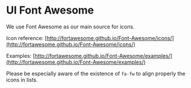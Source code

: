 # UI Font Awesome

We use Font Awesome as our main source for icons.

Icon reference: [http://fortawesome.github.io/Font-Awesome/icons/](http://fortawesome.github.io/Font-Awesome/icons/)

Examples: [http://fortawesome.github.io/Font-Awesome/examples/](http://fortawesome.github.io/Font-Awesome/examples/)

Please be especially aware of the existence of `fa-fw` to align properly the icons in lists.

